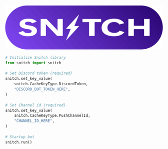 ![alt text](https://github.com/GimmyFimmy/Snitch/blob/dev/docs/banner.png)


```python
# Initialize Snitch library
from snitch import snitch

# Set Discord token (required)
snitch.set_key_value(
    snitch.CacheKeyType.DiscordToken,
    "DISCORD_BOT_TOKEN_HERE",
)

# Set Channel id (required)
snitch.set_key_value(
    snitch.CacheKeyType.PushChannelId,
    "CHANNEL_ID_HERE",
)

# Startup bot
snitch.run()
```